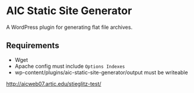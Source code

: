 # AIC Static Site Generator

A WordPress plugin for generating flat file archives.

## Requirements

- Wget
- Apache config must include `Options Indexes`
- wp-content/plugins/aic-static-site-generator/output must be writeable

http://aicweb07.artic.edu/stieglitz-test/
